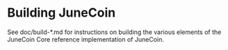 Building JuneCoin
================

See doc/build-*.md for instructions on building the various
elements of the JuneCoin Core reference implementation of JuneCoin.
